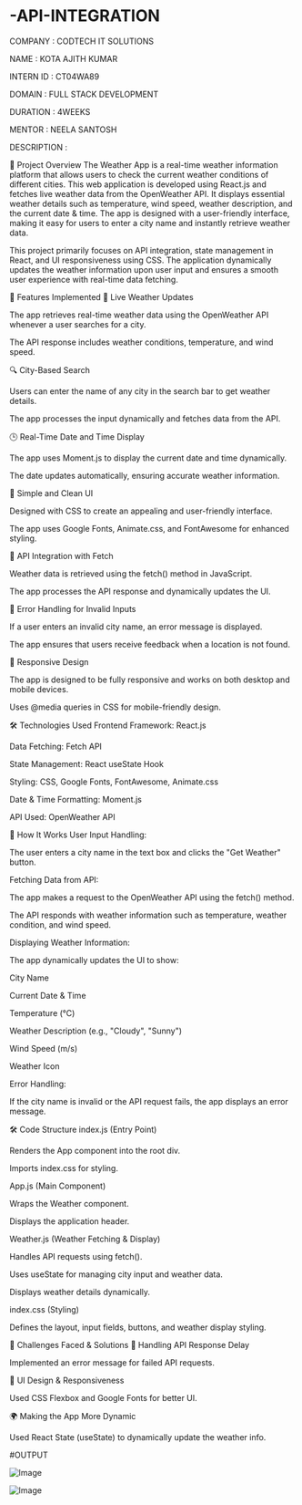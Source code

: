 # -API-INTEGRATION
COMPANY : CODTECH IT SOLUTIONS 

NAME : KOTA AJITH KUMAR

INTERN ID : CT04WA89 

DOMAIN : FULL STACK DEVELOPMENT

DURATION : 4WEEKS

MENTOR : NEELA SANTOSH

DESCRIPTION : 

📌 Project Overview
The Weather App is a real-time weather information platform that allows users to check the current weather conditions of different cities. This web application is developed using React.js and fetches live weather data from the OpenWeather API. It displays essential weather details such as temperature, wind speed, weather description, and the current date & time. The app is designed with a user-friendly interface, making it easy for users to enter a city name and instantly retrieve weather data.

This project primarily focuses on API integration, state management in React, and UI responsiveness using CSS. The application dynamically updates the weather information upon user input and ensures a smooth user experience with real-time data fetching.

🎯 Features Implemented
🔄 Live Weather Updates

The app retrieves real-time weather data using the OpenWeather API whenever a user searches for a city.

The API response includes weather conditions, temperature, and wind speed.

🔍 City-Based Search

Users can enter the name of any city in the search bar to get weather details.

The app processes the input dynamically and fetches data from the API.

🕒 Real-Time Date and Time Display

The app uses Moment.js to display the current date and time dynamically.

The date updates automatically, ensuring accurate weather information.

🎨 Simple and Clean UI

Designed with CSS to create an appealing and user-friendly interface.

The app uses Google Fonts, Animate.css, and FontAwesome for enhanced styling.

📶 API Integration with Fetch

Weather data is retrieved using the fetch() method in JavaScript.

The app processes the API response and dynamically updates the UI.

🚨 Error Handling for Invalid Inputs

If a user enters an invalid city name, an error message is displayed.

The app ensures that users receive feedback when a location is not found.

📱 Responsive Design

The app is designed to be fully responsive and works on both desktop and mobile devices.

Uses @media queries in CSS for mobile-friendly design.

🛠️ Technologies Used
Frontend Framework: React.js

Data Fetching: Fetch API

State Management: React useState Hook

Styling: CSS, Google Fonts, FontAwesome, Animate.css

Date & Time Formatting: Moment.js

API Used: OpenWeather API

📌 How It Works
User Input Handling:

The user enters a city name in the text box and clicks the "Get Weather" button.

Fetching Data from API:

The app makes a request to the OpenWeather API using the fetch() method.

The API responds with weather information such as temperature, weather condition, and wind speed.

Displaying Weather Information:

The app dynamically updates the UI to show:

City Name

Current Date & Time

Temperature (°C)

Weather Description (e.g., "Cloudy", "Sunny")

Wind Speed (m/s)

Weather Icon

Error Handling:

If the city name is invalid or the API request fails, the app displays an error message.

🛠 Code Structure
index.js (Entry Point)

Renders the App component into the root div.

Imports index.css for styling.

App.js (Main Component)

Wraps the Weather component.

Displays the application header.

Weather.js (Weather Fetching & Display)

Handles API requests using fetch().

Uses useState for managing city input and weather data.

Displays weather details dynamically.

index.css (Styling)

Defines the layout, input fields, buttons, and weather display styling.

🚀 Challenges Faced & Solutions
🔄 Handling API Response Delay

Implemented an error message for failed API requests.

🎨 UI Design & Responsiveness

Used CSS Flexbox and Google Fonts for better UI.

🌍 Making the App More Dynamic

Used React State (useState) to dynamically update the weather info.

#OUTPUT


![Image](https://github.com/user-attachments/assets/5f02d569-5298-4836-971b-df8b19bb911e)




![Image](https://github.com/user-attachments/assets/7d76ec34-8013-42ee-b0da-8e041b90ed73)

#
